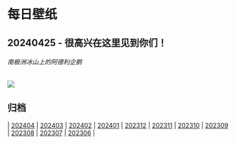 # 每日壁纸

## 20240425 - 很高兴在这里见到你们！

###### 南极洲冰山上的阿德利企鹅

![](https://www.bing.com/th?id=OHR.PenguinDirections_ZH-CN8498684753_UHD.jpg)

## 归档

| [202404](/202404/README.md)
| [202403](/202403/README.md)
| [202402](/202402/README.md)
| [202401](/202401/README.md)
| [202312](/202312/README.md)
| [202311](/202311/README.md)
| [202310](/202310/README.md)
| [202309](/202309/README.md)
| [202308](/202308/README.md)
| [202307](/202307/README.md)
| [202306](/202306/README.md)
|